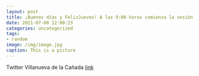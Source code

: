 ```yaml
---
layout: post
title: ¡Buenos días y FelizJueves! A las 9:00 horas comienza la sesión del Pleno en VillanuevaDeLaCañada. Puedes seguirla en directo...
date: 2021-07-08 12:00:23
categories: uncategorized
tags:
- random
image: /img/image.jpg
caption: This is a picture
---
```

Twitter Villanueva de la Cañada [link](https://twitter.com/AytoVDLCanada/status/1413022474346827779)
